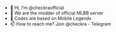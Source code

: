 - 👋 Hi, I’m @checkraofficial
- 👀 We are the modder of official MLBB server
- 🌱 Codes are based on Mobile Legends
- 📫 How to reach me? Join @checkra - Telegram

<!---
checkraofficial/checkraofficial is a ✨ special ✨ repository because its `README.md` (this file) appears on your GitHub profile.
You can click the Preview link to take a look at your changes.
--->

